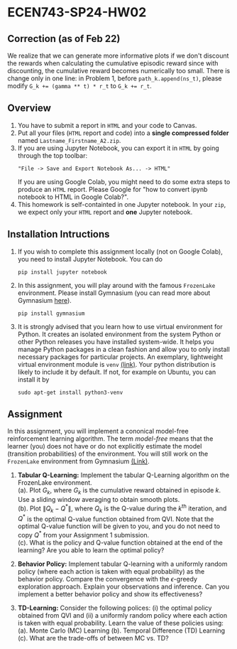 # ECEN743-SP24-HW02

## Correction (as of Feb 22)
We realize that we can generate more informative plots if we don't discount the rewards when calculating the cumulative episodic reward since with discounting, the cumulative reward becomes numerically too small. There is change only in one line: in Problem 1, before `path_k.append(ns_t)`, please modify `G_k += (gamma ** t) * r_t` to `G_k += r_t`.

## Overview

1. You have to submit a report in `HTML` and your code to Canvas.
2. Put all your files (`HTML` report and code) into a **single compressed folder** named `Lastname_Firstname_A2.zip`.
3. If you are using Jupyter Notebook, you can export it in `HTML` by going through the top toolbar:
    ```
    "File -> Save and Export Notebook As... -> HTML"
    ```
    If you are using Google Colab, you might need to do some extra steps to produce an `HTML` report. Please Google for "how to convert ipynb notebook to HTML in Google Colab?".
4. This homework is self-containted in one Jupyter notebook. In your `zip`, we expect only your `HTML` report and **one** Jupyter notebook.

## Installation Intructions

1. If you wish to complete this assignment locally (not on Google Colab), you need to install Jupyter Notebook. You can do  
    ```
    pip install jupyter notebook
    ```
2. In this assignment, you will play around with the famous `FrozenLake` environment. Please install Gymnasium (you can read more about Gymnasium [here](https://gymnasium.farama.org/)).
    ```
    pip install gymnasium
    ```
3. It is strongly advised that you learn how to use virtual environment for Python. It creates an isolated environment from the system Python or other Python releases you have installed system-wide. It helps you manage Python packages in a clean fashion and allow you to only install necessary packages for particular projects. An exemplary, lightweight virtual environment module is `venv` [(link)](https://docs.python.org/3/library/venv.html). Your python distribution is likely to include it by default. If not, for example on Ubuntu, you can install it by
    ```
    sudo apt-get install python3-venv
    ```

## Assignment
In this assignment, you will implement a cononical model-free reinforcement learning algorithm. The term *model-free* means that the learner (you) does not have or do not explicitly estimate the model (transition probabilities) of the environment. You will still work on the `FrozenLake` environment from Gymnasium [(Link)](https://gymnasium.farama.org/environments/toy_text/frozen_lake/).

1. **Tabular Q-Learning:** Implement the tabular Q-Learning algorithm on the FrozenLake environment.  
    (a). Plot $G_k$, where $G_k$ is the cumulative reward obtained in episode $k$. Use a sliding window averaging to obtain smooth plots.  
    (b). Plot $\lVert Q_k-Q^* \rVert$, where $Q_k$ is the Q-value during the $k^{\mathrm{th}}$ iteration, and $Q^*$ is the optimal Q-value function obtained from QVI. Note that the optimal Q-value function will be given to you, and you do not need to copy $Q^*$ from your Assignment 1 submission.   
    (c). What is the policy and Q-value function obtained at the end of the learning? Are you able to learn the optimal policy?  

2. **Behavior Policy:** Implement tabular Q-learning with  a uniformly random policy (where each action is taken with equal probability) as the behavior policy. Compare the convergence with the $\epsilon$-greedy exploration approach. Explain your observations and inference. Can you implement a better behavior policy and show its effectiveness?  

3. **TD-Learning:** Consider the following polices: (i) the optimal policy obtained from QVI and (ii) a uniformly random policy where each action is taken with equal probability. Learn the value of these policies using:
    (a). Monte Carlo (MC) Learning 
    (b). Temporal Difference (TD) Learning
    (c). What are the trade-offs of between MC vs. TD?
